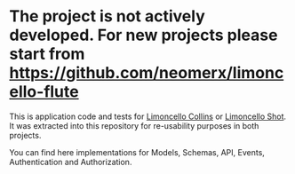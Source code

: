 # The project is not actively developed. For new projects please start from https://github.com/neomerx/limoncello-flute

This is application code and tests for [Limoncello Collins](https://github.com/neomerx/limoncello-collins) or [Limoncello Shot](https://github.com/neomerx/limoncello-shot). It was extracted into this repository for re-usability purposes in both projects.

You can find here implementations for Models, Schemas, API, Events, Authentication and Authorization.
